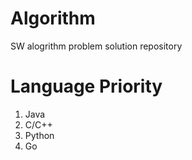 # Algorithm
SW alogrithm problem solution repository 

# Language Priority
1) Java
2) C/C++
3) Python
4) Go


